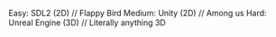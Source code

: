 Easy: SDL2 (2D) // Flappy Bird
Medium: Unity (2D) // Among us
Hard: Unreal Engine (3D) // Literally anything 3D

